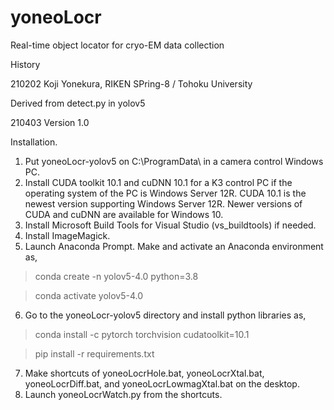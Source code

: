 # yoneoLocr
Real-time object locator for cryo-EM data collection

History

210202 Koji Yonekura, RIKEN SPring-8 / Tohoku University

Derived from detect.py in yolov5

210403 Version 1.0

Installation.
1. Put yoneoLocr-yolov5 on C:\ProgramData\ in a camera control Windows PC.
2. Install CUDA toolkit 10.1 and cuDNN 10.1 for a K3 control PC if the operating system of the PC is Windows Server 12R.  CUDA 10.1 is the newest version supporting Windows Server 12R. Newer versions of CUDA and cuDNN are available for Windows 10.
3. Install Microsoft Build Tools for Visual Studio (vs_buildtools) if needed.
4. Install ImageMagick.
5. Launch Anaconda Prompt. Make and activate an Anaconda environment as,
 
 > conda create -n yolov5-4.0 python=3.8
 
 > conda activate yolov5-4.0
 
6. Go to the yoneoLocr-yolov5 directory and install python libraries as, 
 
 > conda install -c pytorch torchvision cudatoolkit=10.1
 
 > pip install -r requirements.txt

7. Make shortcuts of yoneoLocrHole.bat, yoneoLocrXtal.bat, yoneoLocrDiff.bat, and yoneoLocrLowmagXtal.bat on the desktop.
8. Launch yoneoLocrWatch.py from the shortcuts.
